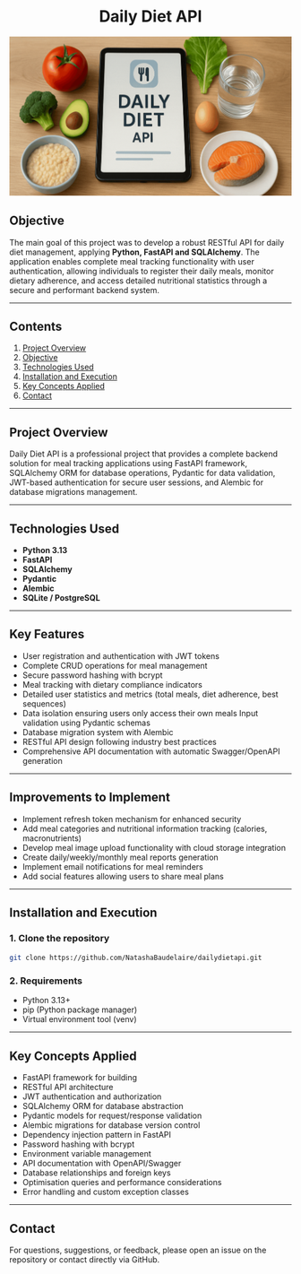<h1 align="center">
  Daily Diet API
</h1>

![Image](iMAGE.gif)

## Objective

The main goal of this project was to develop a robust RESTful API for daily diet management, applying **Python, FastAPI and SQLAlchemy**. The application enables complete meal tracking functionality with user authentication, allowing individuals to register their daily meals, monitor dietary adherence, and access detailed nutritional statistics through a secure and performant backend system.

***

## Contents

1. [Project Overview](#project-overview)  
2. [Objective](#objective)  
3. [Technologies Used](#technologies-used)  
4. [Installation and Execution](#installation-and-execution)  
5. [Key Concepts Applied](#key-concepts-applied)  
6. [Contact](#contact)  

***

## Project Overview

Daily Diet API is a professional project that provides a complete backend solution for meal tracking applications using FastAPI framework, SQLAlchemy ORM for database operations, Pydantic for data validation, JWT-based authentication for secure user sessions, and Alembic for database migrations management.

***

## Technologies Used

- **Python 3.13**  
- **FastAPI**  
- **SQLAlchemy**  
- **Pydantic**
- **Alembic**
- **SQLite / PostgreSQL**

***

## Key Features

- User registration and authentication with JWT tokens
- Complete CRUD operations for meal management
- Secure password hashing with bcrypt
- Meal tracking with dietary compliance indicators
- Detailed user statistics and metrics (total meals, diet adherence, best sequences)
- Data isolation ensuring users only access their own meals
Input validation using Pydantic schemas
- Database migration system with Alembic
- RESTful API design following industry best practices
- Comprehensive API documentation with automatic Swagger/OpenAPI generation

***

## Improvements to Implement

- Implement refresh token mechanism for enhanced security
- Add meal categories and nutritional information tracking (calories, macronutrients)
- Develop meal image upload functionality with cloud storage integration
- Create daily/weekly/monthly meal reports generation
- Implement email notifications for meal reminders
- Add social features allowing users to share meal plans

***

## Installation and Execution

### 1. Clone the repository  
```bash
git clone https://github.com/NatashaBaudelaire/dailydietapi.git
```

### 2. Requirements  
- Python 3.13+
- pip (Python package manager)
- Virtual environment tool (venv)

***

## Key Concepts Applied

- FastAPI framework for building
- RESTful API architecture
- JWT authentication and authorization
- SQLAlchemy ORM for database abstraction
- Pydantic models for request/response validation
- Alembic migrations for database version control
- Dependency injection pattern in FastAPI
- Password hashing with bcrypt
- Environment variable management
- API documentation with OpenAPI/Swagger
- Database relationships and foreign keys
- Optimisation queries and performance considerations
- Error handling and custom exception classes

***

## Contact

For questions, suggestions, or feedback, please open an issue on the repository or contact directly via GitHub.